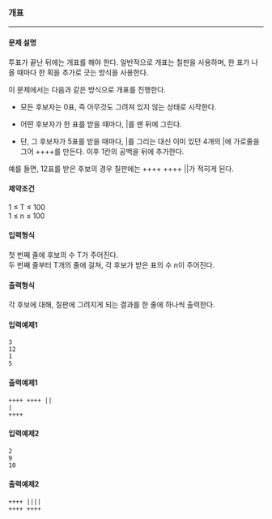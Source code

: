 ### 개표

***

#### 문제 설명
투표가 끝난 뒤에는 개표를 해야 한다. 일반적으로 개표는 칠판을 사용하며, 한 표가 나올 때마다 한 획을 추가로 긋는 방식을 사용한다.

이 문제에서는 다음과 같은 방식으로 개표를 진행한다.

- 모든 후보자는 0표, 즉 아무것도 그려져 있지 않는 상태로 시작한다.

- 어떤 후보자가 한 표를 받을 때마다, |를 맨 뒤에 그린다.

- 단, 그 후보자가 5표를 받을 때마다, |를 그리는 대신 이미 있던 4개의 |에 가로줄을 그어 ++++를 만든다. 이후 1칸의 공백을 뒤에 추가한다.

예를 들면, 12표를 받은 후보의 경우 칠판에는 ++++ ++++ ||가 적히게 된다.

#### 제약조건
1 ≤ T ≤ 100  
1 ≤ n ≤ 100

#### 입력형식
첫 번째 줄에 후보의 수 T가 주어진다.  
두 번째 줄부터 T개의 줄에 걸쳐, 각 후보가 받은 표의 수 n이 주어진다.

#### 출력형식
각 후보에 대해, 칠판에 그려지게 되는 결과를 한 줄에 하나씩 출력한다.

#### 입력예제1
```
3
12
1
5
```

#### 출력예제1
```
++++ ++++ ||
|
++++
```

#### 입력예제2
```
2
9
10
```

#### 출력예제2
```
++++ ||||
++++ ++++
```